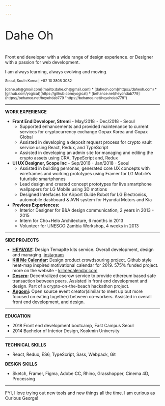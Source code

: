 ```yaml
---

---
```

<p style="font-size:2.4rem">Dahe Oh</p>
Front end developer with a wide range of design experience.
or Designer with a passion for web development.

I am always learning, always evolving and moving.

<small>Seoul, South Korea |
\+82 10 3808 3082</small>

<small>
[dahe.oh@gmail.com](mailto:dahe.oh@gmail.com) * [daheoh.com](https://daheoh.com) * [github.com/yogicat](https://github.com/yogicat) * [behance.net/heyohdab779](https://behance.net/heyohdab779 "https://behance.net/heyohdab779")

 </small>

***

**WORK EXPERIENCE**

* **Front End Developer, Stremi** - May/2018  - Dec/2018 - Seoul
  * Supported enhancements and provided maintenance to current services for cryptocurrency exchange Gopax Korea and Gopax Global
  * Assisted in developing a deposit request process for crypto vault service using React, Redux, and TypeScript
  * Assisted in developing an admin site for managing and editing the crypto assets using CRA, TypeScript and, Redux
* **UI UX Designer, Scope Inc** - Sep/2016 - Jan/2018 - Seoul
  * Assisted in building personas, generated core UX concepts with wireframes and working prototypes using Framer for LG Mobile’s futuristic smartphones
  * Lead design and created concept prototypes for live smartphone wallpapers for LG Mobile using 3D motions
  * Designed Interfaces for Airport Guide Robot for LG Electronics, automobile dashboard & AVN system for Hyundai Motors and Kia
* **Previous Experiences:**
  * Interior Designer for B&A design communication, 2 years in 2013 - 2015
  * Intern for Cho+Helo Architecture, 6 months in 2013
  * Volunteer for UNESCO Zambia Workshop, 4 weeks in 2013

***

**SIDE PROJECTS**

* [**HEY&YAY**](https://heyandyay.com/)**:** Design Temaplte kits service. Overall development, design and managing. [instagram](https://instagram.com/heyandyay)
* [**Kill Me Calendar**](https://tumblbug.com/killmecal)**:** Design product crowdsouring project. Github style heat-map inspired motivational calendar for 2019. 575% funded project. more on the website - [killmecalendar.com](https://killmecalendar.com)
* [**Descro**](https://github.com/colus001/descro)**:**  Decentralized escrow service to provide ethereum based safe transaction between peers. Assisted in front end development  and design. Part of a crypto-on-the-beach hackathon project.
* [**Angomi**](https://github.com/yogicat/you-are-not-a-solitary-gourmet)**:** Open source event creator(similar to meet up but more focused on eating together) between co-workers. Assisted in overall front end development, and design.

***

**EDUCATION**

* 2018 Front end development bootcamp, Fast Campus Seoul
* 2014 Bachelor of Interior Design, Kookmin University

***

**TECHNICAL SKILLS**

* React, Redux, ES6, TypeScript, Sass, Webpack, Git

**DESIGN SKILLS**

* Sketch, Framer, Figma, Adobe CC, Rhino, Grasshopper, Cinema 4D, Processing

***

FYI, I love trying out new tools and new things all the time.
I am curious as Curious George!